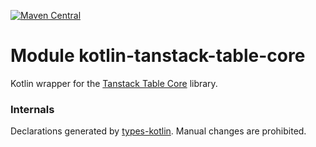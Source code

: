 [![Maven Central](https://img.shields.io/maven-central/v/org.jetbrains.kotlin-wrappers/kotlin-tanstack-table-core)](https://search.maven.org/artifact/org.jetbrains.kotlin-wrappers/kotlin-tanstack-table-core)

# Module kotlin-tanstack-table-core

Kotlin wrapper for the [Tanstack Table Core](https://github.com/TanStack/table/tree/main/packages/table-core) library.

### Internals

Declarations generated by [types-kotlin](https://github.com/karakum-team/types-kotlin). Manual changes are prohibited.
